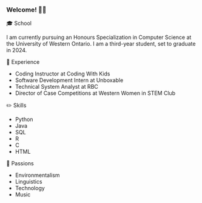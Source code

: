 ### Welcome! 👋😊

🎓 School

I am currently pursuing an Honours Specialization in Computer Science at the University of Western Ontario.
I am a third-year student, set to graduate in 2024.


💼 Experience
* Coding Instructor at Coding With Kids
* Software Development Intern at Unboxable
* Technical System Analyst at RBC
* Director of Case Competitions at Western Women in STEM Club

✏️ Skills
* Python
* Java
* SQL
* R
* C
* HTML

💭 Passions
* Environmentalism
* Linguistics
* Technology
* Music

<!--
**yaelshteyer/yaelshteyer** is a ✨ _special_ ✨ repository because its `README.md` (this file) appears on your GitHub profile.

Here are some ideas to get you started:

- 🔭 I’m currently working on ...
- 🌱 I’m currently learning ...
- 👯 I’m looking to collaborate on ...
- 🤔 I’m looking for help with ...
- 💬 Ask me about ...
- 📫 How to reach me: ...
- 😄 Pronouns: ...
- ⚡ Fun fact: ...
-->
